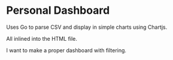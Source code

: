 # Personal Dashboard

Uses Go to parse CSV and display in simple charts using Chartjs. 

All inlined into the HTML file.

I want to make a proper dashboard with filtering.
